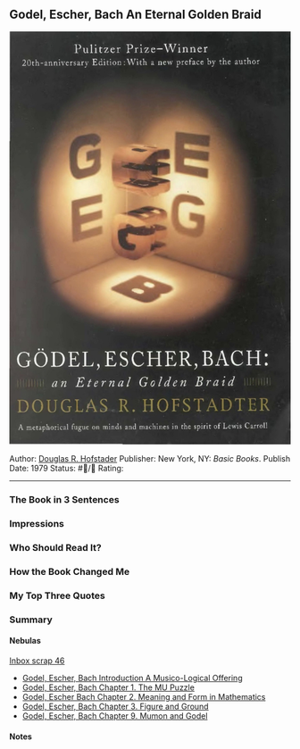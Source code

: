 ## Godel, Escher, Bach An Eternal Golden Braid

[ ![150](%E2%9A%99%EF%B8%8F%20Tools/%F0%9F%93%B8%20Images/37A58F5A-D57C-4C07-BCD2-2CE08B161B6F.jpeg) ](https://www.amazon.com/gp/aw/d/B0BGQD53RT/ref=tmm_kin_swatch_0?ie=UTF8&qid=1674179508&sr=8-2)

Author: [Douglas R. Hofstader]()
Publisher: New York, NY: *Basic Books*.
Publish Date: 1979
Status: #💫/💫 
Rating:

---

### The Book in 3 Sentences

### Impressions

### Who Should Read It?

### How the Book Changed Me

### My Top Three Quotes

### Summary

#### Nebulas

[Inbox scrap 46](Inbox%20scrap%2046.md)

* [Godel, Escher, Bach Introduction A Musico-Logical Offering](Godel,%20Escher,%20Bach%20Introduction%20A%20Musico-Logical%20Offering.md)
* [Godel, Escher, Bach Chapter 1. The MU Puzzle](Godel,%20Escher,%20Bach%20Chapter%201.%20The%20MU%20Puzzle.md)
* [Godel, Escher Bach Chapter 2. Meaning and Form in Mathematics](Godel,%20Escher%20Bach%20Chapter%202.%20Meaning%20and%20Form%20in%20Mathematics.md)
* [Godel, Escher, Bach Chapter 3. Figure and Ground](Godel,%20Escher,%20Bach%20Chapter%203.%20Figure%20and%20Ground.md)
* [Godel, Escher, Bach Chapter 9. Mumon and Godel](Godel,%20Escher,%20Bach%20Chapter%209.%20Mumon%20and%20Godel.md)

#### Notes
